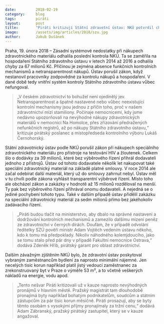 ```yaml
---
date:         2018-02-19
category:     blog
tags:         piráti
layout:       post
title:        "Piráti kritizují Státní zdravotní ústav: NKÚ potvrdil chyby při nákupech materiálů za 67 milionů"
image:        /assets/img/articles/2018/szu.jpg
author:       Jakub Dušánek
---
```


Praha, 19. února 2018 – Zásadní systémové nedostatky při nákupech zdravotnického materiálu odhalila poslední kontrola NKÚ. Ta se zaměřila na hospodaření Státního zdravotního ústavu v letech 2014 až 2016 a odhalila chyby za 67 milionů Kč. Příčinou je zejména absence funkčních kontrolních mechanismů a netransparentnost nákupů. Ústav porušil zákon, když nestanovil pracovníky zodpovědné za kontrolu nákupů a hospodaření. V dané době tedy vnitřní systém kontroly Státního zdravotního ústavu vůbec nefungoval.
 
> „V českém zdravotnictví to bohužel není ojedinělý jev. Netransparentnost a špatně nastavené nebo vůbec neexistující kontrolní mechanismy jsou jednou z příčin toho, proč v našem zdravotnictví mizí stamiliony. Počínaje nemocnicemi, kdy jsme nedávno upozorňovali na nevýhodné nákupy zdravotnických materiálů v nemocnici Na Homolce, přes zřizování předražených nefunkčních registrů, až po nákupy Státního zdravotního ústavu,“ kritizuje pirátský poslanec a místopředseda kontrolního výboru Lukáš Černohorský.
 
Státní zdravotnický ústav podle NKÚ porušil zákon při nákupech speciálního zdravotnického materiálu pro přístroje na testování HIV a žloutenek. Celkem šlo o dodávky za 39 milionů, které bez výběrového řízení přihrál dodavateli jednoho z přístrojů. Ústav od tohoto dodavatele několik let nakupovat také speciální zdravotnický materiál na základě platné smlouvy. V roce 2014 ale začal odebírat další materiál, který už do smlouvy zahrnut nebyl. Ústav měl v tu chvíli podle zákona vyhlásit transparentní výběrové řízení. Místo toho ale obcházel zákon a zakázky v hodnotě až 15 milionů rozděloval na menší. Ty pak bez výběrového řízení přihrával onomu dodavateli. A nejedná se o jediné pochybení tohoto typu. Také v dalším případě ústav přidělil zakázku na speciální zdravotnický materiál za sedm milionů přímo bez jakéhokoliv zadávacího řízení.
 
> „Piráti budou tlačit na ministerstvo, aby dbalo na správné nastavení a dodržování kontrolních mechanismů a zamezilo dalšímu mizení peněz ze zdravotnictví v černých dírách. Doufám, že v případě odvolání ředitelky SZÚ pověří ministr Adam Vojtěch vedením ústavu někoho, kdo k tomu má předpoklady. Nikoliv náhodného kolemjdoucího, jako se tomu stalo před pár dny v případě Fakultní nemocnice Ostrava,“ dodává Zdeněk Hřib, pirátský garant pro oblast zdravotnictví.
 
Dalším závažným zjištěním NKÚ bylo, že zdravotní ústav poskytoval vybraným zaměstnancům bydlení za naprosto minimální nájemné. Jen necelých tisíc korun například platil jistý vedoucí zaměstnanec za zrekonstruovaný byt v Praze o výměře 53 m², a to včetně veškerých nákladů na energie, vodu apod.
 
> „Tento nešvar Piráti kritizovali už v kauze naprosto nevýhodných pronájmů v hlavním městě. Pražský magistrát tam dlouhodobě pronajímá byty například bohatým podnikatelům, soudcům a státním zástupcům za pár tisíc korun měsíčně. Piráti prosazují, aby se byty těmto osobám s vysokými příjmy pronajímaly za tržní cenu,“ dodává Adam Zábranský, pražský pirátský zastupitel, který se v kauze angažoval.
 
